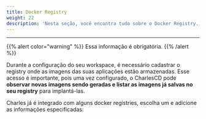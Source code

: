 ```yaml
---
title: Docker Registry
weight: 22
description: 'Nesta seção, você encontra tudo sobre o Docker Registry.'
---
```


---

{{% alert color="warning" %}}
Essa informação é obrigatória. 
{{% /alert %}}

Durante a configuração do seu workspace, é necessário cadastrar o registry onde as imagens das suas aplicações estão armazenadas. Esse acesso é importante, pois uma vez configurado, o CharlesCD pode **observar novas imagens sendo geradas e listar as imagens já salvas no seu registry** para implantá-las.

Charles já é integrado com alguns docker registries, escolha um e adicione as informações especificadas:
